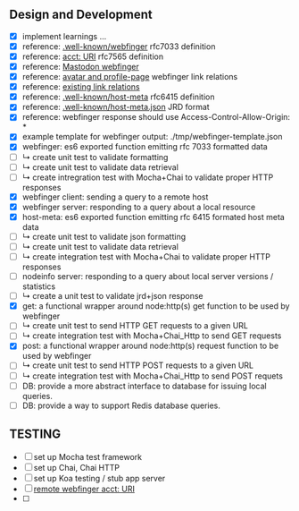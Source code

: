 ## Design and Development
- [x] implement learnings ...
- [x] reference: [.well-known/webfinger](https://www.rfc-editor.org/rfc/rfc7033) rfc7033 definition
- [x] reference: [acct: URI](https://www.rfc-editor.org/rfc/rfc7565) rfc7565 definition
- [x] reference: [Mastodon webfinger](https://docs.joinmastodon.org/spec/webfinger/)
- [x] reference: [avatar and profile-page](https://webfinger.net/) webfinger link relations
- [x] reference: [existing link relations](https://microformats.org/wiki/existing-rel-values)
- [x] reference: [.well-known/host-meta](https://www.rfc-editor.org/rfc/rfc6415.html) rfc6415 definition
- [x] reference: [.well-known/host-meta.json](https://www.rfc-editor.org/rfc/rfc6415.html#appendix-A) JRD format
- [x] reference: webfinger response should use Access-Control-Allow-Origin: *
- [x] example template for webfinger output: ./tmp/webfinger-template.json
- [x] webfinger: es6 exported function emitting rfc 7033 formatted data
- [ ] ↳ create unit test to validate formatting
- [ ] ↳ create unit test to validate data retrieval
- [ ] ↳ create intregration test with Mocha+Chai to validate proper HTTP responses
- [x] webfinger client: sending a query to a remote host
- [x] webfinger server: responding to a query about a local resource
- [x] host-meta: es6 exported function emitting rfc 6415 formated host meta data
- [ ] ↳ create unit test to validate json formatting
- [ ] ↳ create unit test to validate data retrieval
- [ ] ↳ create integration test with Mocha+Chai to validate proper HTTP responses
- [ ] nodeinfo server: responding to a query about local server versions / statistics
- [ ] ↳ create a unit test to validate jrd+json response
- [x] get: a functional wrapper around node:http(s) get function to be used by webfinger
- [ ] ↳ create unit test to send HTTP GET requests to a given URL
- [ ] ↳ create integration test with Mocha+Chai_Http to send GET requests
- [x] post: a functional wrapper around node:http(s) request function to be used by webfinger
- [ ] ↳ create unit test to send HTTP POST requests to a given URL
- [ ] ↳ create integration test with Mocha+Chai_Http to send POST requets
- [ ] DB: provide a more abstract interface to database for issuing local queries.
- [ ] DB: provide a way to support Redis database queries.

## TESTING
- [ ] set up Mocha test framework
- [ ] set up Chai, Chai HTTP
- [ ] set up Koa testing / stub app server
- [ ] [remote webfinger acct: URI](https://social.bocial.org/.well-known/webfinger?resource=acct:dattmuffy@social.bocial.org)
- [ ] 
